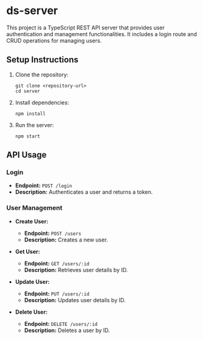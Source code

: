 # ds-server

This project is a TypeScript REST API server that provides user authentication and management functionalities. It includes a login route and CRUD operations for managing users.

## Setup Instructions

1. Clone the repository:
   ```
   git clone <repository-url>
   cd server
   ```

2. Install dependencies:
   ```
   npm install
   ```

3. Run the server:
   ```
   npm start
   ```

## API Usage

### Login

- **Endpoint:** `POST /login`
- **Description:** Authenticates a user and returns a token.

### User Management

- **Create User:**
  - **Endpoint:** `POST /users`
  - **Description:** Creates a new user.

- **Get User:**
  - **Endpoint:** `GET /users/:id`
  - **Description:** Retrieves user details by ID.

- **Update User:**
  - **Endpoint:** `PUT /users/:id`
  - **Description:** Updates user details by ID.

- **Delete User:**
  - **Endpoint:** `DELETE /users/:id`
  - **Description:** Deletes a user by ID.